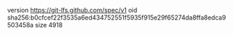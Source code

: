 version https://git-lfs.github.com/spec/v1
oid sha256:b0cfcef22f3535a6ed434752551f5935f915e29f65274da8ffa8edca9503458a
size 4918

